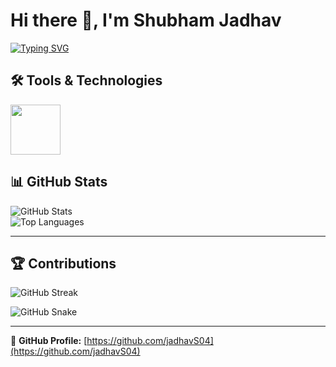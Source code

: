 # Hi there 👋, I'm Shubham Jadhav  

[![Typing SVG](https://readme-typing-svg.herokuapp.com?size=24&color=FF5733&center=true&vCenter=true&width=600&lines=AI+%26+Data+Science;Machine+Learning+%7C+Deep+Learning;Data+Visualization+%7C+NLP)](https://git.io/typing-svg)  




## 🛠️ Tools & Technologies

<p>
  <img src="https://skillicons.dev/icons?i=python,r,c,cpp,html,css,js,php,java,tensorflow,pytorch,sklearn,mysql,numpy,pandas,matplotlib,seaborn,anaconda,arduino,raspberrypi,linux,vscode" height="80" />
</p>



## 📊 GitHub Stats  

![GitHub Stats](https://github-readme-stats.vercel.app/api?username=jadhavS04&show_icons=true&theme=radical)  
![Top Languages](https://github-readme-stats.vercel.app/api/top-langs/?username=jadhavS04&layout=compact&theme=radical)  

---

## 🏆 Contributions  

![GitHub Streak](https://github-readme-streak-stats.herokuapp.com?user=jadhavS04&theme=radical)  

![GitHub Snake](https://github.com/jadhavS04/jadhavS04/blob/main/github-contribution-grid-snake.svg)


---

🔗 **GitHub Profile:** [https://github.com/jadhavS04](https://github.com/jadhavS04)
